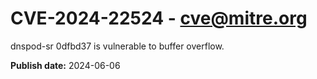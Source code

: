 # CVE-2024-22524 - cve@mitre.org

dnspod-sr 0dfbd37 is vulnerable to buffer overflow.

**Publish date:** 2024-06-06
